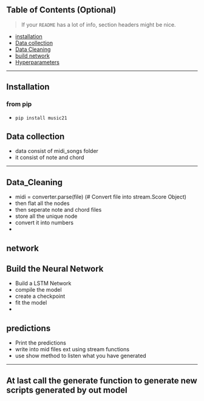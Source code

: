 

## Table of Contents (Optional)

> If your `README` has a lot of info, section headers might be nice.
- [installation](#installation)
- [Data collection](#Data_collection)
- [Data Cleaning](#Data_Cleaning)
- [build network](#Network)
- [Hyperparameters](#Hyperparameters)

---


## Installation
### from pip
- `pip install music21` 

## Data collection
- data consist of midi_songs folder
- it consist of note and chord 

---

## Data_Cleaning
- midi = converter.parse(file) (# Convert file into stream.Score Object)
- then flat all the nodes
- then seperate note and chord files
- store all the unique node
- convert it into numbers
-
## network

## Build the Neural Network
- Build a LSTM Network
- compile the model
- create a checkpoint
- fit the model
-

## predictions
- Print the predictions 
- write into mid files ext using stream functions
- use show method to listen what you have generated
---

## At last call the generate function to generate new scripts generated by out model

